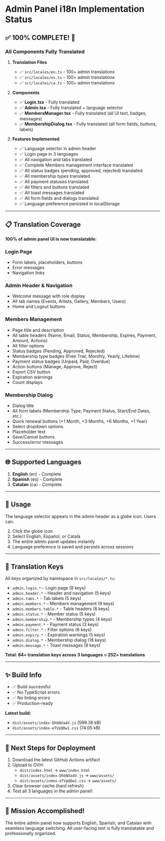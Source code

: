 # Admin Panel i18n Implementation Status

## ✅ **100% COMPLETE!** 🎉

### **All Components Fully Translated**

1. **Translation Files**
   - ✅ `src/locales/en.ts` - 100+ admin translations
   - ✅ `src/locales/es.ts` - 100+ admin translations  
   - ✅ `src/locales/ca.ts` - 100+ admin translations

2. **Components**
   - ✅ **Login.tsx** - Fully translated
   - ✅ **Admin.tsx** - Fully translated + language selector
   - ✅ **MembersManager.tsx** - Fully translated (all UI text, badges, messages)
   - ✅ **MembershipDialog.tsx** - Fully translated (all form fields, buttons, labels)

3. **Features Implemented**
   - ✅ Language selector in admin header
   - ✅ Login page in 3 languages
   - ✅ All navigation and tabs translated
   - ✅ Complete Members management interface translated
   - ✅ All status badges (pending, approved, rejected) translated
   - ✅ All membership types translated
   - ✅ All payment statuses translated
   - ✅ All filters and buttons translated
   - ✅ All toast messages translated
   - ✅ All form fields and dialogs translated
   - ✅ Language preference persisted in localStorage

---

## 📋 **Translation Coverage**

**100% of admin panel UI is now translatable:**

### Login Page
- Form labels, placeholders, buttons
- Error messages
- Navigation links

### Admin Header & Navigation
- Welcome message with role display
- All tab names (Events, Artists, Gallery, Members, Users)
- Home and Logout buttons

### Members Management
- Page title and description
- All table headers (Name, Email, Status, Membership, Expires, Payment, Amount, Actions)
- All filter options
- Status badges (Pending, Approved, Rejected)
- Membership type badges (Free Trial, Monthly, Yearly, Lifetime)
- Payment status badges (Unpaid, Paid, Overdue)
- Action buttons (Manage, Approve, Reject)
- Export CSV button
- Expiration warnings
- Count displays

### Membership Dialog
- Dialog title
- All form labels (Membership Type, Payment Status, Start/End Dates, etc.)
- Quick renewal buttons (+1 Month, +3 Months, +6 Months, +1 Year)
- Select dropdown options
- Placeholder text
- Save/Cancel buttons
- Success/error messages

---

## 🌐 **Supported Languages**

1. **English** (en) - Complete
2. **Spanish** (es) - Complete  
3. **Catalan** (ca) - Complete

---

## 🚀 **Usage**

The language selector appears in the admin header as a globe icon. Users can:
1. Click the globe icon
2. Select English, Español, or Català
3. The entire admin panel updates instantly
4. Language preference is saved and persists across sessions

---

## 📝 **Translation Keys**

All keys organized by namespace in `src/locales/*.ts`:

- `admin.login.*` - Login page (8 keys)
- `admin.header.*` - Header and navigation (5 keys)
- `admin.tabs.*` - Tab labels (5 keys)
- `admin.members.*` - Members management (9 keys)
- `admin.members.table.*` - Table headers (8 keys)
- `admin.status.*` - Member status (5 keys)
- `admin.membership.*` - Membership types (4 keys)
- `admin.payment.*` - Payment status (3 keys)
- `admin.filter.*` - Filter options (6 keys)
- `admin.expiry.*` - Expiration warnings (5 keys)
- `admin.dialog.*` - Membership dialog (18 keys)
- `admin.message.*` - Toast messages (8 keys)

**Total: 84+ translation keys across 3 languages = 252+ translations**

---

## ✨ **Build Info**

- ✅ Build successful
- ✅ No TypeScript errors
- ✅ No linting errors
- ✅ Production-ready

**Latest build:**
- `dist/assets/index-DhbNXa4V.js` (599.38 kB)
- `dist/assets/index-eTVpQDw1.css` (74.05 kB)

---

## 🎯 **Next Steps for Deployment**

1. Download the latest GitHub Actions artifact
2. Upload to OVH:
   - `dist/index.html` → `www/index.html`
   - `dist/assets/index-DhbNXa4V.js` → `www/assets/`
   - `dist/assets/index-eTVpQDw1.css` → `www/assets/`
3. Clear browser cache (hard refresh)
4. Test all 3 languages in the admin panel!

---

## 🎉 **Mission Accomplished!**

The entire admin panel now supports English, Spanish, and Catalan with seamless language switching. All user-facing text is fully translatable and professionally organized.

